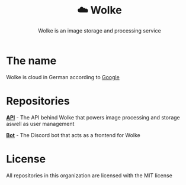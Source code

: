 <div align="center">
    <h1>☁️ Wolke</h1>
    Wolke is an image storage and processing service
    <br>
    <br>
</div>

# The name

Wolke is cloud in German according to [Google](https://translate.google.com/?sl=en&tl=de&text=cloud&op=translate)

# Repositories

**[API](https://github.com/wolke-gallery/api)** - The API behind Wolke that powers image processing and storage aswell as user management

**[Bot](https://github.com/wolke-gallery/bot)** - The Discord bot that acts as a frontend for Wolke

# License

All repositories in this organization are licensed with the MIT license
